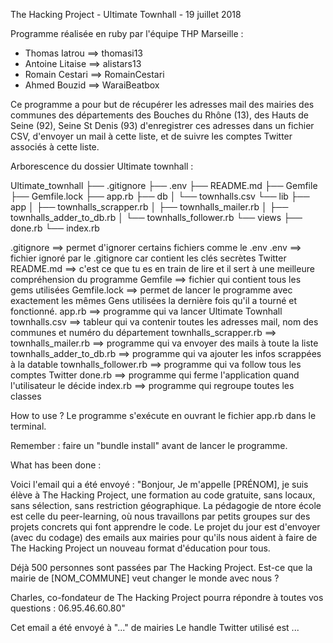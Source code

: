 The Hacking Project - Ultimate Townhall - 19 juillet 2018 


Programme réalisée en ruby par l'équipe THP Marseille : 
- Thomas Iatrou ==> thomasi13
- Antoine Litaise ==> alistars13
- Romain Cestari ==> RomainCestari
- Ahmed Bouzid ==> WaraiBeatbox

Ce programme a pour but de récupérer les adresses mail des mairies des communes des départements des Bouches du Rhône (13), des Hauts de Seine (92), Seine St Denis (93) d'enregistrer ces adresses dans un fichier CSV, d'envoyer un mail à cette liste, et de suivre les comptes Twitter associés à cette liste. 


Arborescence du dossier Ultimate townhall : 

Ultimate_townhall
├── .gitignore
├── .env 
├── README.md
├── Gemfile
├── Gemfile.lock
├── app.rb
├── db
│   └── townhalls.csv
└── lib
    ├── app
    │   ├── townhalls_scrapper.rb
    │   ├── townhalls_mailer.rb
    │   ├── townhalls_adder_to_db.rb
    │   └── townhalls_follower.rb
    └── views
        ├── done.rb
        └── index.rb

.gitignore  ==> permet d'ignorer certains fichiers comme le .env
.env  ==> fichier ignoré par le .gitignore car contient les clés secrètes Twitter
README.md  ==> c'est ce que tu es en train de lire et il sert à une meilleure compréhension du programme
Gemfile  ==> fichier qui contient tous les gems utilisées 
Gemfile.lock  ==> permet de lancer le programme avec exactement les mêmes Gens utilisées la dernière fois qu'il a tourné et fonctionné. 
app.rb  ==> programme qui va lancer Ultimate Townhall
townhalls.csv  ==> tableur qui va contenir toutes les adresses mail, nom des communes et numéro du département 
townhalls_scrapper.rb  ==> 
townhalls_mailer.rb  ==> programme qui va envoyer des mails à toute la liste
townhalls_adder_to_db.rb  ==> programme qui va ajouter les infos scrappées à la datable
townhalls_follower.rb  ==> programme qui va follow tous les comptes Twitter 
done.rb  ==> programme qui ferme l'application quand l'utilisateur le décide
index.rb  ==> programme qui regroupe toutes les classes 

How to use ? 
Le programme s'exécute en ouvrant le fichier app.rb dans le terminal.

Remember : faire un "bundle install" avant de lancer le programme. 

What has been done : 

Voici l'email qui a été envoyé :
"Bonjour,
Je m'appelle [PRÉNOM], je suis élève à The Hacking Project, une formation au code gratuite, sans locaux, sans sélection, sans restriction géographique. La pédagogie de ntore école est celle du peer-learning, où nous travaillons par petits groupes sur des projets concrets qui font apprendre le code. Le projet du jour est d'envoyer (avec du codage) des emails aux mairies pour qu'ils nous aident à faire de The Hacking Project un nouveau format d'éducation pour tous.

Déjà 500 personnes sont passées par The Hacking Project. Est-ce que la mairie de [NOM_COMMUNE] veut changer le monde avec nous ?

Charles, co-fondateur de The Hacking Project pourra répondre à toutes vos questions : 06.95.46.60.80"

Cet email a été envoyé à "..." de mairies 
Le handle Twitter utilisé est ... 
